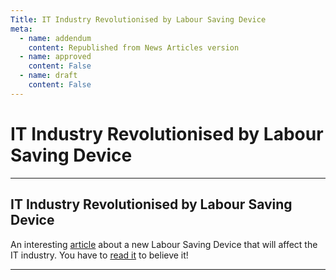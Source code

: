 ```yaml
---
Title: IT Industry Revolutionised by Labour Saving Device
meta:
  - name: addendum
    content: Republished from News Articles version
  - name: approved
    content: False
  - name: draft
    content: False
---
```

# IT Industry Revolutionised by Labour Saving Device

---
## IT Industry Revolutionised by Labour Saving Device

An interesting [article](http://secretgeek.net/self_click_next.asp) about a new Labour Saving Device that will affect the IT industry. You have to [read it](http://secretgeek.net/self_click_next.asp) to believe it!




---
